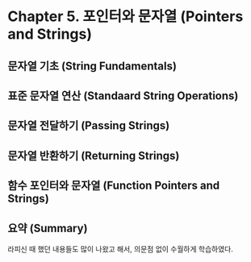 # Chapter 5. 포인터와 문자열 (Pointers and Strings)

문자열 기초 (String Fundamentals)
-
표준 문자열 연산 (Standaard String Operations)
-
문자열 전달하기 (Passing Strings)
-
문자열 반환하기 (Returning Strings)
-
함수 포인터와 문자열 (Function Pointers and Strings)
-
요약 (Summary)
-
라피신 때 했던 내용들도 많이 나왔고 해서, 의문점 없이 수월하게 학습하였다.
